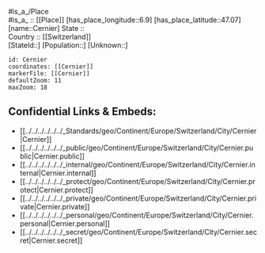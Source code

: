 ﻿---
location: [47.07,6.9] 
mapzoom: [7,12] 
mapmarker: city 
type: City
tags:
- geo/City


SpocWebEntityId: 29530
isDeleted: false
confidential: public

---
#is_a_/Place  
#is_a_ :: [[Place]] 
[has_place_longitude::6.9] 
[has_place_latitude::47.07] 
[name::Cernier] 
State ::  
Country :: [[Switzerland]]  
[StateId::] 
[Population::] 
[Unknown::] 


```leaflet
id: Cernier
coordinates: [[Cernier]] 
markerFile: [[Cernier]] 
defaultZoom: 11 
maxZoom: 18
```


## Confidential Links & Embeds: 
- [[../../../../../../_Standards/geo/Continent/Europe/Switzerland/City/Cernier|Cernier]] 
- [[../../../../../../_public/geo/Continent/Europe/Switzerland/City/Cernier.public|Cernier.public]] 
- [[../../../../../../_internal/geo/Continent/Europe/Switzerland/City/Cernier.internal|Cernier.internal]] 
- [[../../../../../../_protect/geo/Continent/Europe/Switzerland/City/Cernier.protect|Cernier.protect]] 
- [[../../../../../../_private/geo/Continent/Europe/Switzerland/City/Cernier.private|Cernier.private]] 
- [[../../../../../../_personal/geo/Continent/Europe/Switzerland/City/Cernier.personal|Cernier.personal]] 
- [[../../../../../../_secret/geo/Continent/Europe/Switzerland/City/Cernier.secret|Cernier.secret]] 
